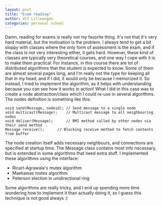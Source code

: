 ```yaml
---
layout: post
title: "Exam reading"
author: Ulf Lilleengen
categories: personal school
---
```

Damn, reading for exams is really not my favorite thing. It's not that it's very
hard material, but the motivation is the problem. I always tend to get a bit
sloppy with classes where the only form of assessment is the exam, and if the
class is not very interesting either, it gets hard. However, these kind of
classes are typically very theoretical courses, and one way I cope with it is to
make them practical. For instance, in this course there are lot of distributed
algorithms that the student is expected to know. Some of them are almost several
pages long, and I'm really not the type for keeping all that in my head, and if
I did, it would only be because I memorized it. So instead, I tried to implement
the algorithm, as it helps with understanding because you can see
how it works in action! What I did in this case was to create a node
abstraction/class which I could re-use in several algorithms. The nodes
definition is something like this:

	void send(Message, nodeid);	// Send message to a single node
	void multicast(Message);	// Multicast message to all neighbouring nodes
	void deliver(Message);		// RMI method called by other nodes via their send method
	Message receive();		// Blocking receive method to fetch contents from buffer

The node creation itself adds necessary neighbours, and connections are
specified at startup time. The Message class contains most info necessary, but
is extended in some algorithms that need extra stuff. I implemented these
algorithms using the interface:

* Ricart-Agrawala's mutex algorithm
* Maekawas mutex algorithm
* Peterson election in unidirectional ring

Some algorithms are really tricky, and I end up spending more time wondering how
to implement it than actually doing it, so I guess this technique is not good
always :)
